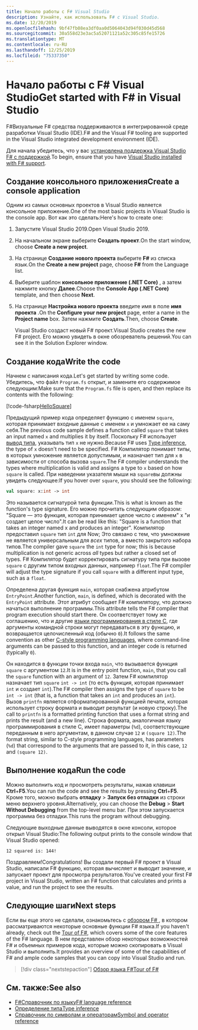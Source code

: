 ```yaml
---
title: Начало работы с F# Visual Studio
description: Узнайте, как использовать F# с Visual Studio.
ms.date: 12/20/2019
ms.openlocfilehash: 9bf47fb08ea3df0aa0d5064043d94f030d45d568
ms.sourcegitcommit: 30a558d23e3ac5a52071121a52c305c85fe15726
ms.translationtype: MT
ms.contentlocale: ru-RU
ms.lasthandoff: 12/25/2019
ms.locfileid: "75337350"
---
```

# <a name="get-started-with-f-in-visual-studio"></a><span data-ttu-id="8ab63-103">Начало работы с F# Visual Studio</span><span class="sxs-lookup"><span data-stu-id="8ab63-103">Get started with F# in Visual Studio</span></span>

<span data-ttu-id="8ab63-104">F#Визуальные F# средства поддерживаются в интегрированной среде разработки Visual Studio (IDE).</span><span class="sxs-lookup"><span data-stu-id="8ab63-104">F# and the Visual F# tooling are supported in the Visual Studio integrated development environment (IDE).</span></span>

<span data-ttu-id="8ab63-105">Для начала убедитесь, что у вас [установлена поддержка Visual Studio F# с поддержкой](install-fsharp.md#install-f-with-visual-studio).</span><span class="sxs-lookup"><span data-stu-id="8ab63-105">To begin, ensure that you have [Visual Studio installed with F# support](install-fsharp.md#install-f-with-visual-studio).</span></span>

## <a name="create-a-console-application"></a><span data-ttu-id="8ab63-106">Создание консольного приложения</span><span class="sxs-lookup"><span data-stu-id="8ab63-106">Create a console application</span></span>

<span data-ttu-id="8ab63-107">Одним из самых основных проектов в Visual Studio является консольное приложение.</span><span class="sxs-lookup"><span data-stu-id="8ab63-107">One of the most basic projects in Visual Studio is the console app.</span></span> <span data-ttu-id="8ab63-108">Вот как это сделать:</span><span class="sxs-lookup"><span data-stu-id="8ab63-108">Here's how to create one:</span></span>

1. <span data-ttu-id="8ab63-109">Запустите Visual Studio 2019.</span><span class="sxs-lookup"><span data-stu-id="8ab63-109">Open Visual Studio 2019.</span></span>

2. <span data-ttu-id="8ab63-110">На начальном экране выберите **Создать проект**.</span><span class="sxs-lookup"><span data-stu-id="8ab63-110">On the start window, choose **Create a new project**.</span></span>

3. <span data-ttu-id="8ab63-111">На странице **Создание нового проекта** выберите **F#** из списка язык.</span><span class="sxs-lookup"><span data-stu-id="8ab63-111">On the **Create a new project** page, choose **F#** from the Language list.</span></span>

4. <span data-ttu-id="8ab63-112">Выберите шаблон **консольное приложение (.NET Core)** , а затем нажмите кнопку **Далее**.</span><span class="sxs-lookup"><span data-stu-id="8ab63-112">Choose the **Console App (.NET Core)** template, and then choose **Next**.</span></span>

5. <span data-ttu-id="8ab63-113">На странице **Настройка нового проекта** введите имя в поле **имя проекта** .</span><span class="sxs-lookup"><span data-stu-id="8ab63-113">On the **Configure your new project** page, enter a name in the **Project name** box.</span></span> <span data-ttu-id="8ab63-114">Затем нажмите **Создать**.</span><span class="sxs-lookup"><span data-stu-id="8ab63-114">Then, choose **Create**.</span></span>

   <span data-ttu-id="8ab63-115">Visual Studio создаст новый F# проект.</span><span class="sxs-lookup"><span data-stu-id="8ab63-115">Visual Studio creates the new F# project.</span></span> <span data-ttu-id="8ab63-116">Его можно увидеть в окне обозреватель решений.</span><span class="sxs-lookup"><span data-stu-id="8ab63-116">You can see it in the Solution Explorer window.</span></span>

## <a name="write-the-code"></a><span data-ttu-id="8ab63-117">Создание кода</span><span class="sxs-lookup"><span data-stu-id="8ab63-117">Write the code</span></span>

<span data-ttu-id="8ab63-118">Начнем с написания кода.</span><span class="sxs-lookup"><span data-stu-id="8ab63-118">Let's get started by writing some code.</span></span> <span data-ttu-id="8ab63-119">Убедитесь, что файл `Program.fs` открыт, и замените его содержимое следующим:</span><span class="sxs-lookup"><span data-stu-id="8ab63-119">Make sure that the `Program.fs` file is open, and then replace its contents with the following:</span></span>

[!code-fsharp[HelloSquare](~/samples/snippets/fsharp/getting-started/hello-square.fs)]

<span data-ttu-id="8ab63-120">Предыдущий пример кода определяет функцию с именем `square`, которая принимает входные данные с именем `x` и умножает ее на саму себя.</span><span class="sxs-lookup"><span data-stu-id="8ab63-120">The previous code sample defines a function called `square` that takes an input named `x` and multiplies it by itself.</span></span> <span data-ttu-id="8ab63-121">Поскольку F# использует [вывод типа](../language-reference/type-inference.md), указывать тип `x` не нужно.</span><span class="sxs-lookup"><span data-stu-id="8ab63-121">Because F# uses [Type inference](../language-reference/type-inference.md), the type of `x` doesn't need to be specified.</span></span> <span data-ttu-id="8ab63-122">F# Компилятор понимает типы, в которых умножение является допустимым, и назначает тип для `x` в зависимости от способа вызова `square`.</span><span class="sxs-lookup"><span data-stu-id="8ab63-122">The F# compiler understands the types where multiplication is valid and assigns a type to `x` based on how `square` is called.</span></span> <span data-ttu-id="8ab63-123">При наведении указателя мыши на `square`вы должны увидеть следующее:</span><span class="sxs-lookup"><span data-stu-id="8ab63-123">If you hover over `square`, you should see the following:</span></span>

```fsharp
val square: x:int -> int
```

<span data-ttu-id="8ab63-124">Это называется сигнатурой типа функции.</span><span class="sxs-lookup"><span data-stu-id="8ab63-124">This is what is known as the function's type signature.</span></span> <span data-ttu-id="8ab63-125">Его можно прочитать следующим образом: "Square — это функция, которая принимает целое число с именем" x "и создает целое число".</span><span class="sxs-lookup"><span data-stu-id="8ab63-125">It can be read like this: "Square is a function that takes an integer named x and produces an integer".</span></span> <span data-ttu-id="8ab63-126">Компилятор предоставил `square` тип `int` для Now; Это связано с тем, что умножение не является универсальным для *всех* типов, а вместо закрытого набора типов.</span><span class="sxs-lookup"><span data-stu-id="8ab63-126">The compiler gave `square` the `int` type for now; this is because multiplication is not generic across *all* types but rather a closed set of types.</span></span> <span data-ttu-id="8ab63-127">F# Компилятор будет корректировать сигнатуру типа при вызове `square` с другим типом входных данных, например `float`.</span><span class="sxs-lookup"><span data-stu-id="8ab63-127">The F# compiler will adjust the type signature if you call `square` with a different input type, such as a `float`.</span></span>

<span data-ttu-id="8ab63-128">Определена другая функция `main`, которая снабжена атрибутом `EntryPoint`.</span><span class="sxs-lookup"><span data-stu-id="8ab63-128">Another function, `main`, is defined, which is decorated with the `EntryPoint` attribute.</span></span> <span data-ttu-id="8ab63-129">Этот атрибут сообщает F# компилятору, что должно начаться выполнение программы.</span><span class="sxs-lookup"><span data-stu-id="8ab63-129">This attribute tells the F# compiler that program execution should start there.</span></span> <span data-ttu-id="8ab63-130">Он соответствует тому же соглашению, что и другие [языки программирования в стиле C](https://en.wikipedia.org/wiki/Entry_point#C_and_C.2B.2B), где аргументы командной строки могут передаваться в эту функцию, и возвращается целочисленный код (обычно `0`).</span><span class="sxs-lookup"><span data-stu-id="8ab63-130">It follows the same convention as other [C-style programming languages](https://en.wikipedia.org/wiki/Entry_point#C_and_C.2B.2B), where command-line arguments can be passed to this function, and an integer code is returned (typically `0`).</span></span>

<span data-ttu-id="8ab63-131">Он находится в функции точки входа `main`, что вызывается функция `square` с аргументом `12`.</span><span class="sxs-lookup"><span data-stu-id="8ab63-131">It is in the entry point function, `main`, that you call the `square` function with an argument of `12`.</span></span> <span data-ttu-id="8ab63-132">Затем F# компилятор назначает тип `square` `int -> int` (то есть функция, которая принимает `int` и создает `int`).</span><span class="sxs-lookup"><span data-stu-id="8ab63-132">The F# compiler then assigns the type of `square` to be `int -> int` (that is, a function that takes an `int` and produces an `int`).</span></span> <span data-ttu-id="8ab63-133">Вызов `printfn` является отформатированной функцией печати, которая использует строку формата и выводит результат (и новую строку).</span><span class="sxs-lookup"><span data-stu-id="8ab63-133">The call to `printfn` is a formatted printing function that uses a format string and prints the result (and a new line).</span></span> <span data-ttu-id="8ab63-134">Строка формата, аналогичная языку программирования в стиле C, имеет параметры (`%d`), соответствующие переданным в него аргументам, в данном случае `12` и `(square 12)`.</span><span class="sxs-lookup"><span data-stu-id="8ab63-134">The format string, similar to C-style programming languages, has parameters (`%d`) that correspond to the arguments that are passed to it, in this case, `12` and `(square 12)`.</span></span>

## <a name="run-the-code"></a><span data-ttu-id="8ab63-135">Выполнение кода</span><span class="sxs-lookup"><span data-stu-id="8ab63-135">Run the code</span></span>

<span data-ttu-id="8ab63-136">Можно выполнить код и просмотреть результаты, нажав клавиши **Ctrl**+**F5**.</span><span class="sxs-lookup"><span data-stu-id="8ab63-136">You can run the code and see the results by pressing **Ctrl**+**F5**.</span></span> <span data-ttu-id="8ab63-137">Кроме того, можно выбрать **отладку** > **Запуск без отладки** из строки меню верхнего уровня.</span><span class="sxs-lookup"><span data-stu-id="8ab63-137">Alternatively, you can choose the **Debug** > **Start Without Debugging** from the top-level menu bar.</span></span> <span data-ttu-id="8ab63-138">При этом запускается программа без отладки.</span><span class="sxs-lookup"><span data-stu-id="8ab63-138">This runs the program without debugging.</span></span>

<span data-ttu-id="8ab63-139">Следующие выходные данные выводятся в окне консоли, которое открыл Visual Studio:</span><span class="sxs-lookup"><span data-stu-id="8ab63-139">The following output prints to the console window that Visual Studio opened:</span></span>

```console
12 squared is: 144!
```

<span data-ttu-id="8ab63-140">Поздравляем!</span><span class="sxs-lookup"><span data-stu-id="8ab63-140">Congratulations!</span></span> <span data-ttu-id="8ab63-141">Вы создали первый F# проект в Visual Studio, написали F# функцию, которая вычисляет и выводит значение, и запускает проект для просмотра результатов.</span><span class="sxs-lookup"><span data-stu-id="8ab63-141">You've created your first F# project in Visual Studio, written an F# function that calculates and prints a value, and run the project to see the results.</span></span>

## <a name="next-steps"></a><span data-ttu-id="8ab63-142">Следующие шаги</span><span class="sxs-lookup"><span data-stu-id="8ab63-142">Next steps</span></span>

<span data-ttu-id="8ab63-143">Если вы еще этого не сделали, ознакомьтесь с [обзором F# ](../tour.md), в котором рассматриваются некоторые основные функции F# языка.</span><span class="sxs-lookup"><span data-stu-id="8ab63-143">If you haven't already, check out the [Tour of F#](../tour.md), which covers some of the core features of the F# language.</span></span> <span data-ttu-id="8ab63-144">В нем представлен обзор некоторых возможностей F# и объемных примеров кода, которые можно скопировать в Visual Studio и выполнить.</span><span class="sxs-lookup"><span data-stu-id="8ab63-144">It provides an overview of some of the capabilities of F# and ample code samples that you can copy into Visual Studio and run.</span></span>

> [!div class="nextstepaction"]
> [<span data-ttu-id="8ab63-145">Обзор языка F#</span><span class="sxs-lookup"><span data-stu-id="8ab63-145">Tour of F#</span></span>](../tour.md)

## <a name="see-also"></a><span data-ttu-id="8ab63-146">См. также:</span><span class="sxs-lookup"><span data-stu-id="8ab63-146">See also</span></span>

- [<span data-ttu-id="8ab63-147">F#Справочник по языку</span><span class="sxs-lookup"><span data-stu-id="8ab63-147">F# language reference</span></span>](../language-reference/index.md)
- [<span data-ttu-id="8ab63-148">Определение типа</span><span class="sxs-lookup"><span data-stu-id="8ab63-148">Type inference</span></span>](../language-reference/type-inference.md)
- [<span data-ttu-id="8ab63-149">Справочник по символам и операторам</span><span class="sxs-lookup"><span data-stu-id="8ab63-149">Symbol and operator reference</span></span>](../language-reference/symbol-and-operator-reference/index.md)
